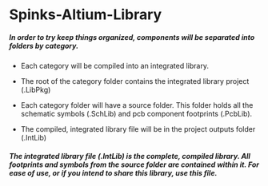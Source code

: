 # Spinks-Altium-Library

##### In order to try keep things organized, components will be separated into folders by category.

  * Each category will be compiled into an integrated library. 

  * The root of the category folder contains the integrated library project (.LibPkg) 

  * Each category folder will have a source folder. This folder holds all the schematic symbols (.SchLib) and pcb component footprints (.PcbLib). 

  * The compiled, integrated library file will be in the project outputs folder (.IntLib)

##### The integrated library file (.IntLib) is the complete, compiled library. All footprints and symbols from the source folder are contained within it. For ease of use, or if you intend to share this library, use this file.

